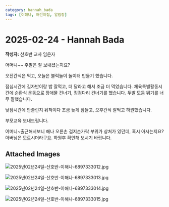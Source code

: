 ```yaml
---
category: hannah_bada
tags: [이해나, 어린이집, 알림장]
---
```


# 2025-02-24 - Hannah Bada

**작성자:** 산호반 교사 임은자  

어머니~~ 주말은 잘 보내셨는지요?

오전간식은 먹고, 오늘은 블럭놀이 놀이터 만들기 했습니다.

점심시간에 김자반이랑 밥 잘먹고, 더 달라고 해서 조금 더 먹었습니다. 체육특별활동시간에 순환식 운동으로 장애물 건너기, 징검다리 건너기를 했습니다.  두발 모듬 뛰기를 너무 잘했습니다. 

낮잠시간에 안졸린지 뒤척이다 조금 늦게 잠들고, 오후간식 잘먹고 하원했습니다.

부모교육 보내드립니다.

어머니~출근해서보니 해나 오른손 검지손가락 부위가 상처가 있던데, 혹시 아시는지요? 아버님은 모르시더라구요. 하원후 확인해 보시기 바랍니다.

## Attached Images
![2025년02년24일-산호반-이해나-6897333012.jpg](https://feghi.github.io/assets/img/bada_photo/2025년02년24일-산호반-이해나-6897333012.jpg)

![2025년02년24일-산호반-이해나-6897333013.jpg](https://feghi.github.io/assets/img/bada_photo/2025년02년24일-산호반-이해나-6897333013.jpg)

![2025년02년24일-산호반-이해나-6897333014.jpg](https://feghi.github.io/assets/img/bada_photo/2025년02년24일-산호반-이해나-6897333014.jpg)

![2025년02년24일-산호반-이해나-6897333015.jpg](https://feghi.github.io/assets/img/bada_photo/2025년02년24일-산호반-이해나-6897333015.jpg)

